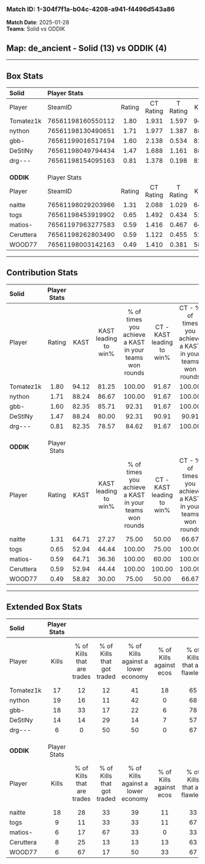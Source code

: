 ### Match ID: 1-304f7f1a-b04c-4208-a941-f4496d543a86  
**Match Date**: 2025-01-28  
**Teams**: Solid vs ODDIK  

## **Map**: de_ancient - Solid (13) vs ODDIK (4)  
---  

## Box Stats  

| **Solid** | Player Stats      |        |           |          |       |       |       |         |        |      |     |
| :- | :- | :-: | :-: | :-: | :-: | :-: | :-: | :-: | :-: | :-: | :-: |
| Player    | SteamID           | Rating | CT Rating | T Rating | KAST  |  ADR  | Kills | Assists | Deaths | K/D  | HS% |
| Tomatez1k | 76561198160550112 |  1.80  |   1.931   |  1.597   | 94.12 | 103.1 |  17   |    8    |   6    | 2.83 | 58  |
| nython    | 76561198130490651 |  1.71  |   1.977   |  1.387   | 88.24 | 102.1 |  19   |    4    |   10   | 1.90 | 36  |
| gbb-      | 76561199016517194 |  1.60  |   2.138   |  0.534   | 82.35 | 102.2 |  18   |    2    |   10   | 1.80 | 44  |
| DeStlNy   | 76561198049794434 |  1.47  |   1.688   |  1.161   | 88.24 | 85.7  |  14   |    5    |   8    | 1.75 | 35  |
| drg---    | 76561198154095163 |  0.81  |   1.378   |  0.198   | 82.35 | 70.9  |   6   |    9    |   14   | 0.43 | 16  |
|           |                   |        |           |          |       |       |       |         |        |      |     |
|           |                   |        |           |          |       |       |       |         |        |      |     |
|           |                   |        |           |          |       |       |       |         |        |      |     |
| **ODDIK** | Player Stats      |        |           |          |       |       |       |         |        |      |     |
| Player    | SteamID           | Rating | CT Rating | T Rating | KAST  |  ADR  | Kills | Assists | Deaths | K/D  | HS% |
| naitte    | 76561198029203966 |  1.31  |   2.088   |  1.029   | 64.71 | 101.5 |  18   |    1    |   15   | 1.20 | 50  |
| togs      | 76561198453919902 |  0.65  |   1.492   |  0.434   | 52.94 | 57.2  |   9   |    0    |   14   | 0.64 | 33  |
| matios-   | 76561197963277583 |  0.59  |   1.416   |  0.467   | 64.71 | 59.8  |   6   |    5    |   15   | 0.40 | 66  |
| Ceruttera | 76561198262803490 |  0.59  |   1.122   |  0.455   | 52.94 | 68.0  |   8   |    3    |   16   | 0.50 | 75  |
| WOOD77    | 76561198003142163 |  0.49  |   1.410   |  0.381   | 58.82 | 46.4  |   6   |    2    |   15   | 0.40 | 50  |
---  

## Contribution Stats  

| **Solid** | Player Stats |       |                      |                                                        |                           |                                                             |                          |                                                            |
| :- | :-: | :-: | :-: | :-: | :-: | :-: | :-: | :-: |
| Player    |    Rating    | KAST  | KAST leading to win% | % of times you achieve a KAST in your teams won rounds | CT - KAST leading to win% | CT - % of times you achieve a KAST in your teams won rounds | T - KAST leading to win% | T - % of times you achieve a KAST in your teams won rounds |
| Tomatez1k |     1.80     | 94.12 |        81.25         |                         100.00                         |           91.67           |                           100.00                            |          50.00           |                           100.00                           |
| nython    |     1.71     | 88.24 |        86.67         |                         100.00                         |           91.67           |                           100.00                            |          66.67           |                           100.00                           |
| gbb-      |     1.60     | 82.35 |        85.71         |                         92.31                          |           91.67           |                           100.00                            |          50.00           |                           50.00                            |
| DeStlNy   |     1.47     | 88.24 |        80.00         |                         92.31                          |           90.91           |                            90.91                            |          50.00           |                           100.00                           |
| drg---    |     0.81     | 82.35 |        78.57         |                         84.62                          |           91.67           |                           100.00                            |           0.00           |                            0.00                            |
|           |              |       |                      |                                                        |                           |                                                             |                          |                                                            |
|           |              |       |                      |                                                        |                           |                                                             |                          |                                                            |
|           |              |       |                      |                                                        |                           |                                                             |                          |                                                            |
| **ODDIK** | Player Stats |       |                      |                                                        |                           |                                                             |                          |                                                            |
| Player    |    Rating    | KAST  | KAST leading to win% | % of times you achieve a KAST in your teams won rounds | CT - KAST leading to win% | CT - % of times you achieve a KAST in your teams won rounds | T - KAST leading to win% | T - % of times you achieve a KAST in your teams won rounds |
| naitte    |     1.31     | 64.71 |        27.27         |                         75.00                          |           50.00           |                            66.67                            |          14.29           |                           100.00                           |
| togs      |     0.65     | 52.94 |        44.44         |                         100.00                         |           75.00           |                           100.00                            |          20.00           |                           100.00                           |
| matios-   |     0.59     | 64.71 |        36.36         |                         100.00                         |           60.00           |                           100.00                            |          16.67           |                           100.00                           |
| Ceruttera |     0.59     | 52.94 |        44.44         |                         100.00                         |          100.00           |                           100.00                            |          16.67           |                           100.00                           |
| WOOD77    |     0.49     | 58.82 |        30.00         |                         75.00                          |           50.00           |                            66.67                            |          16.67           |                           100.00                           |
---  

## Extended Box Stats  

| **Solid** | Player Stats |                            |                            |                                    |                         |                              |                                 |        |                             |                                     |                          |                               |                            |
| :- | :-: | :-: | :-: | :-: | :-: | :-: | :-: | :-: | :-: | :-: | :-: | :-: | :-: |
| Player    |    Kills     | % of Kills that are trades | % of Kills that got traded | % of Kills against a lower economy | % of Kills against ecos | % of Kills that are flawless | % of Kills that are close duels | Deaths | % of Deaths that get traded | % of Deaths against a lower economy | % of Deaths against ecos | % of Deaths that are flawless | % of Deaths that are close |
| Tomatez1k |      17      |             12             |             12             |                 41                 |           18            |              65              |               12                |   6    |             17              |                 17                  |            0             |              50               |             17             |
| nython    |      19      |             16             |             11             |                 42                 |            0            |              68              |                5                |   10   |             30              |                 10                  |            0             |              50               |             0              |
| gbb-      |      18      |             33             |             17             |                 22                 |            6            |              78              |                0                |   10   |             20              |                 30                  |            0             |              50               |             10             |
| DeStlNy   |      14      |             14             |             29             |                 14                 |            7            |              57              |                0                |   8    |             25              |                 38                  |            0             |              50               |             25             |
| drg---    |      6       |             0              |             50             |                 50                 |            0            |              67              |                0                |   14   |             50              |                 29                  |            0             |              36               |             29             |
|           |              |                            |                            |                                    |                         |                              |                                 |        |                             |                                     |                          |                               |                            |
|           |              |                            |                            |                                    |                         |                              |                                 |        |                             |                                     |                          |                               |                            |
|           |              |                            |                            |                                    |                         |                              |                                 |        |                             |                                     |                          |                               |                            |
| **ODDIK** | Player Stats |                            |                            |                                    |                         |                              |                                 |        |                             |                                     |                          |                               |                            |
| Player    |    Kills     | % of Kills that are trades | % of Kills that got traded | % of Kills against a lower economy | % of Kills against ecos | % of Kills that are flawless | % of Kills that are close duels | Deaths | % of Deaths that get traded | % of Deaths against a lower economy | % of Deaths against ecos | % of Deaths that are flawless | % of Deaths that are close |
| naitte    |      18      |             28             |             33             |                 39                 |           11            |              33              |               22                |   15   |              7              |                 13                  |            0             |              93               |             0              |
| togs      |      9       |             11             |             33             |                 33                 |           11            |              67              |               11                |   14   |             21              |                 14                  |            0             |              100              |             0              |
| matios-   |      6       |             17             |             67             |                 33                 |            0            |              33              |               17                |   15   |             33              |                 20                  |            0             |              40               |             7              |
| Ceruttera |      8       |             25             |             13             |                 13                 |           13            |              63              |               25                |   16   |             13              |                 25                  |            6             |              56               |             13             |
| WOOD77    |      6       |             67             |             17             |                 50                 |           33            |              67              |                0                |   15   |             20              |                 20                  |            0             |              53               |             0              |
